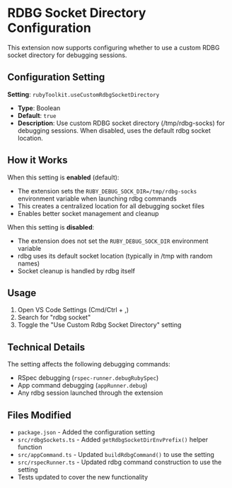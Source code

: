 # RDBG Socket Directory Configuration

This extension now supports configuring whether to use a custom RDBG socket directory for debugging sessions.

## Configuration Setting

**Setting**: `rubyToolkit.useCustomRdbgSocketDirectory`
- **Type**: Boolean
- **Default**: `true`
- **Description**: Use custom RDBG socket directory (/tmp/rdbg-socks) for debugging sessions. When disabled, uses the default rdbg socket location.

## How it Works

When this setting is **enabled** (default):
- The extension sets the `RUBY_DEBUG_SOCK_DIR=/tmp/rdbg-socks` environment variable when launching rdbg commands
- This creates a centralized location for all debugging socket files
- Enables better socket management and cleanup

When this setting is **disabled**:
- The extension does not set the `RUBY_DEBUG_SOCK_DIR` environment variable
- rdbg uses its default socket location (typically in /tmp with random names)
- Socket cleanup is handled by rdbg itself

## Usage

1. Open VS Code Settings (Cmd/Ctrl + ,)
2. Search for "rdbg socket"
3. Toggle the "Use Custom Rdbg Socket Directory" setting

## Technical Details

The setting affects the following debugging commands:
- RSpec debugging (`rspec-runner.debugRubySpec`)
- App command debugging (`appRunner.debug`)
- Any rdbg session launched through the extension

## Files Modified

- `package.json` - Added the configuration setting
- `src/rdbgSockets.ts` - Added `getRdbgSocketDirEnvPrefix()` helper function
- `src/appCommand.ts` - Updated `buildRdbgCommand()` to use the setting
- `src/rspecRunner.ts` - Updated rdbg command construction to use the setting
- Tests updated to cover the new functionality
